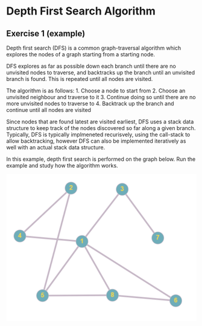 # Depth First Search Algorithm

## Exercise 1 (example)

Depth first search (DFS) is a common graph-traversal algorithm which explores the nodes of a graph starting from a starting node.

DFS explores as far as possible down each branch until there are no unvisited nodes to traverse, and backtracks up the branch until an unvisited branch is found. This is repeated until all nodes are visited.

The algorithm is as follows:
    1. Choose a node to start from
    2. Choose an unvisited neighbour and traverse to it
    3. Continue doing so until there are no more unvisited nodes to traverse to
    4. Backtrack up the branch and continue until all nodes are visited

Since nodes that are found latest are visited earliest, DFS uses a stack data structure to keep track of the nodes discovered so far along a given branch. Typically, DFS is typically implmeneted recurisvely, using the call-stack to allow backtracking, however DFS can also be implemented iteratively as well with an actual stack data structure.

In this example, depth first search is performed on the graph below. Run the example and study how the algorithm works.

![graph](image-2.png)
